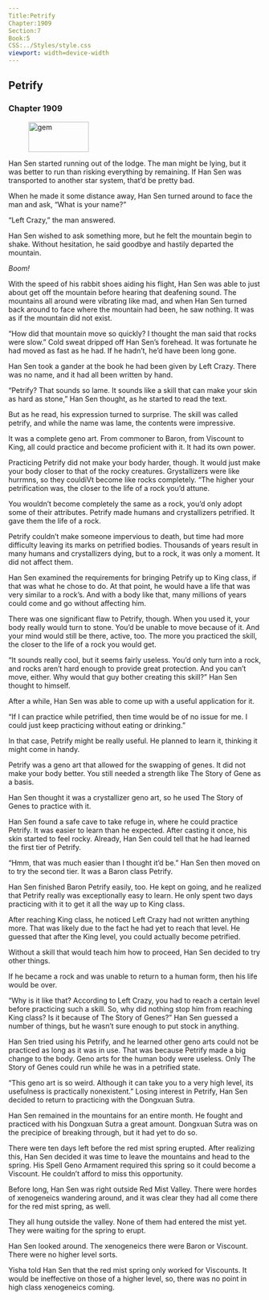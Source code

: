 ```yaml
---
Title:Petrify 
Chapter:1909 
Section:7 
Book:5 
CSS:../Styles/style.css 
viewport: width=device-width
---
```

  
## Petrify
### Chapter 1909
  
<figure>
	<img src="../Images/gem.gif" alt="gem" id="gem" width="120" height="60" />
</figure>
  

  
Han Sen started running out of the lodge. The man might be lying, but it was better to run than risking everything by remaining. If Han Sen was transported to another star system, that’d be pretty bad.

When he made it some distance away, Han Sen turned around to face the man and ask, “What is your name?”

“Left Crazy,” the man answered.

Han Sen wished to ask something more, but he felt the mountain begin to shake. Without hesitation, he said goodbye and hastily departed the mountain.

*Boom!*

With the speed of his rabbit shoes aiding his flight, Han Sen was able to just about get off the mountain before hearing that deafening sound. The mountains all around were vibrating like mad, and when Han Sen turned back around to face where the mountain had been, he saw nothing. It was as if the mountain did not exist.

“How did that mountain move so quickly? I thought the man said that rocks were slow.” Cold sweat dripped off Han Sen’s forehead. It was fortunate he had moved as fast as he had. If he hadn’t, he’d have been long gone.

Han Sen took a gander at the book he had been given by Left Crazy. There was no name, and it had all been written by hand.

“Petrify? That sounds so lame. It sounds like a skill that can make your skin as hard as stone,” Han Sen thought, as he started to read the text.

But as he read, his expression turned to surprise. The skill was called petrify, and while the name was lame, the contents were impressive.

It was a complete geno art. From commoner to Baron, from Viscount to King, all could practice and become proficient with it. It had its own power.

Practicing Petrify did not make your body harder, though. It would just make your body closer to that of the rocky creatures. Grystallizers were like hurrmns, so they couldiVt become like rocks completely. “The higher your petrification was, the closer to the life of a rock you’d attune.

You wouldn’t become completely the same as a rock, you’d only adopt some of their attributes. Petrify made humans and crystallizers petrified. It gave them the life of a rock.

Petrify couldn’t make someone impervious to death, but time had more difficulty leaving its marks on petrified bodies. Thousands of years result in many humans and crystallizers dying, but to a rock, it was only a moment. It did not affect them.

Han Sen examined the requirements for bringing Petrify up to King class, if that was what he chose to do. At that point, he would have a life that was very similar to a rock’s. And with a body like that, many millions of years could come and go without affecting him.

There was one significant flaw to Petrify, though. When you used it, your body really would turn to stone. You’d be unable to move because of it. And your mind would still be there, active, too. The more you practiced the skill, the closer to the life of a rock you would get.

“It sounds really cool, but it seems fairly useless. You’d only turn into a rock, and rocks aren’t hard enough to provide great protection. And you can’t move, either. Why would that guy bother creating this skill?” Han Sen thought to himself.

After a while, Han Sen was able to come up with a useful application for it.

“If I can practice while petrified, then time would be of no issue for me. I could just keep practicing without eating or drinking.”

In that case, Petrify might be really useful. He planned to learn it, thinking it might come in handy.

Petrify was a geno art that allowed for the swapping of genes. It did not make your body better. You still needed a strength like The Story of Gene as a basis.

Han Sen thought it was a crystallizer geno art, so he used The Story of Genes to practice with it.

Han Sen found a safe cave to take refuge in, where he could practice Petrify. It was easier to learn than he expected. After casting it once, his skin started to feel rocky. Already, Han Sen could tell that he had learned the first tier of Petrify.

“Hmm, that was much easier than I thought it’d be.” Han Sen then moved on to try the second tier. It was a Baron class Petrify.

Han Sen finished Baron Petrify easily, too. He kept on going, and he realized that Petrify really was exceptionally easy to learn. He only spent two days practicing with it to get it all the way up to King class.

After reaching King class, he noticed Left Crazy had not written anything more. That was likely due to the fact he had yet to reach that level. He guessed that after the King level, you could actually become petrified.

Without a skill that would teach him how to proceed, Han Sen decided to try other things.

If he became a rock and was unable to return to a human form, then his life would be over.

“Why is it like that? According to Left Crazy, you had to reach a certain level before practicing such a skill. So, why did nothing stop him from reaching King class? Is it because of The Story of Genes?” Han Sen guessed a number of things, but he wasn’t sure enough to put stock in anything.

Han Sen tried using his Petrify, and he learned other geno arts could not be practiced as long as it was in use. That was because Petrify made a big change to the body. Geno arts for the human body were useless. Only The Story of Genes could run while he was in a petrified state.

“This geno art is so weird. Although it can take you to a very high level, its usefulness is practically nonexistent.” Losing interest in Petrify, Han Sen decided to return to practicing with the Dongxuan Sutra.

Han Sen remained in the mountains for an entire month. He fought and practiced with his Dongxuan Sutra a great amount. Dongxuan Sutra was on the precipice of breaking through, but it had yet to do so.

There were ten days left before the red mist spring erupted. After realizing this, Han Sen decided it was time to leave the mountains and head to the spring. His Spell Geno Armament required this spring so it could become a Viscount. He couldn’t afford to miss this opportunity.

Before long, Han Sen was right outside Red Mist Valley. There were hordes of xenogeneics wandering around, and it was clear they had all come there for the red mist spring, as well.

They all hung outside the valley. None of them had entered the mist yet. They were waiting for the spring to erupt.

Han Sen looked around. The xenogeneics there were Baron or Viscount. There were no higher level sorts.

Yisha told Han Sen that the red mist spring only worked for Viscounts. It would be ineffective on those of a higher level, so, there was no point in high class xenogeneics coming.